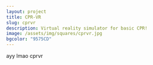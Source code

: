 ```yaml
---
layout: project
title: CPR-VR
slug: cprvr
description: Virtual reality simulator for basic CPR!
image: /assets/img/squares/cprvr.jpg
bgcolor: "9575CD"
---
```


ayy lmao cprvr
